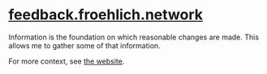 # [feedback.froehlich.network](https://feedback.froehlich.network)

Information is the foundation on which reasonable changes
are made. This allows me to gather some of that information.

For more context, see [the website](https://feedback.froehlich.network).